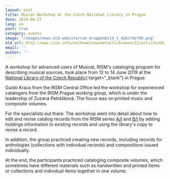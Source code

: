 ```yaml
---
layout: post
title: Muscat Workshop at the Czech National Library in Prague
date: 2019-06-27
lang: en
post: true
category: events
image: "/images/news-old-website/csm_Gruppenbild_1_42bc7de79b.png"
old_url: http://www.rism.info/en/home/newsdetails/browse/12/article/64/muscat-workshop-at-the-czech-national-library-in-prague.html
email: ''
author: ''
---
```


A workshop for advanced users of Muscat, RISM's cataloging program for describing musical sources, took place from 12 to 14 June 2019 at the [National Library of the Czech Republic](https://www.en.nkp.cz/){:target="_blank"} in Prague.

Guido Kraus from the RISM Central Office led the workshop for experienced catalogers from the RISM Prague working group, which is under the leadership of Zuzana Petrášková. The focus was on printed music and composite volumes.

For the specialists out there:
The workshop went into detail about how to edit and revise catalog records from the RISM series [A/I](/publications.html#c36) and [B/I](/publications.html#c2619) by adding holdings information to existing records and using the library's copy to revise a record.

In addition, the group practiced creating new records, including records for anthologies (collections with individual records) and compositions issued individually.

At the end, the participants practiced cataloging composite volumes, which sometimes have different materials such as handwritten and printed items or collections and individual items together in one volume.